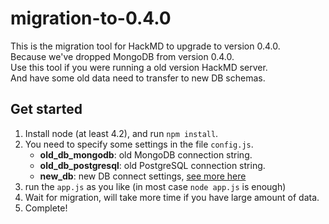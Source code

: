 migration-to-0.4.0
===

This is the migration tool for HackMD to upgrade to version 0.4.0.  
Because we've dropped MongoDB from version 0.4.0.  
Use this tool if you were running a old version HackMD server.  
And have some old data need to transfer to new DB schemas.

Get started
---

1. Install node (at least 4.2), and run `npm install`.
2. You need to specify some settings in the file `config.js`.  
    - **old_db_mongodb**: old MongoDB connection string.
    - **old_db_postgresql**: old PostgreSQL connection string.
    - **new_db**: new DB connect settings, [see more here](http://sequelize.readthedocs.org/en/latest/api/sequelize/)
3. run the `app.js` as you like (in most case `node app.js` is enough)
4. Wait for migration, will take more time if you have large amount of data.
5. Complete!
